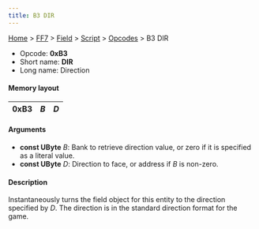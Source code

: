 ```yaml
---
title: B3 DIR
---
```


[Home](../../../../Main%20Page.md.md) > [FF7](../../../../FF7.md) > [Field](../../../Field.md) > [Script](../../Script.md) > [Opcodes](../Opcodes.md) > B3 DIR

-   Opcode: **0xB3**
-   Short name: **DIR**
-   Long name: Direction

#### Memory layout

| 0xB3 | *B* | *D* |
|------|-----|-----|

#### Arguments

-   **const UByte** *B*: Bank to retrieve direction value, or zero if it
    is specified as a literal value.
-   **const UByte** *D*: Direction to face, or address if *B* is
    non-zero.

#### Description

Instantaneously turns the field object for this entity to the direction
specified by *D*. The direction is in the standard direction format for
the game.
